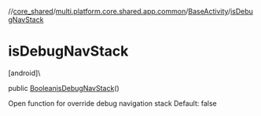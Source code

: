 //[core_shared](../../../index.md)/[multi.platform.core.shared.app.common](../index.md)/[BaseActivity](index.md)/[isDebugNavStack](is-debug-nav-stack.md)

# isDebugNavStack

[android]\

public [Boolean](https://docs.oracle.com/javase/8/docs/api/java/lang/Boolean.html)[isDebugNavStack](is-debug-nav-stack.md)()

Open function for override debug navigation stack Default: false
